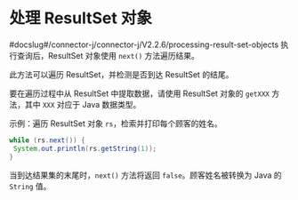 处理 ResultSet 对象 
====================================
#docslug#/connector-j/connector-j/V2.2.6/processing-result-set-objects
执行查询后，ResultSet 对象使用 `next()` 方法遍历结果。

此方法可以遍历 ResultSet，并检测是否到达 ResultSet 的结尾。

要在遍历过程中从 ResultSet 中提取数据，请使用 ResultSet 对象的 `getXXX` 方法，其中 `XXX` 对应于 Java 数据类型。

示例：遍历 ResultSet 对象 `rs`，检索并打印每个顾客的姓名。

```java
while (rs.next()) {  
 System.out.println(rs.getString(1));
}
```



当到达结果集的末尾时，`next()` 方法将返回 `false`。顾客姓名被转换为 Java 的 `String` 值。

